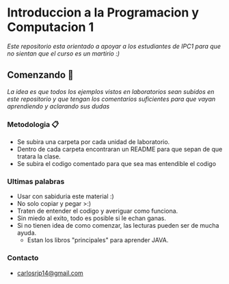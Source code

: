 # Introduccion a la Programacion y Computacion 1

_Este repositorio esta orientado a apoyar a los estudiantes de IPC1 para que no sientan que el curso es un martirio :)_

## Comenzando 🚀

_La idea es que todos los ejemplos vistos en laboratorios sean subidos en este repositorio y que tengan los comentarios suficientes para que vayan aprendiendo y aclarando sus dudas_

### Metodologia 📋

- Se subira una carpeta por cada unidad de laboratorio.
- Dentro de cada carpeta encontraran un README para que sepan de que tratara la clase.
- Se subira el codigo comentado para que sea mas entendible el codigo

### Ultimas palabras
- Usar con sabiduria este material :)
- No solo copiar y pegar >:) 
- Traten de entender el codigo y averiguar como funciona.
- Sin miedo al exito, todo es posible si le echan ganas.
- Si no tienen idea de como comenzar, las lecturas pueden ser de mucha ayuda.
	- Estan los libros "principales" para aprender JAVA.

### Contacto
- carlosrjp14@gmail.com
